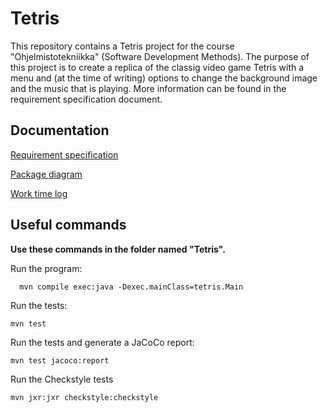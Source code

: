 # Tetris

This repository contains a Tetris project for the course "Ohjelmistotekniikka" (Software Development Methods). The purpose of this project is to create a replica of the classig video game Tetris with a menu and (at the time of writing) options to change the background image and the music that is playing. More information can be found in the requirement specification document.

## Documentation
[Requirement specification](https://github.com/H4m5t3r/ot-harjoitustyo/blob/master/dokumentaatio/m%C3%A4%C3%A4rittelydokumentti.md)

[Package diagram](https://github.com/H4m5t3r/ot-harjoitustyo/blob/master/dokumentaatio/arkkitehtuuri.md)

[Work time log](https://github.com/H4m5t3r/ot-harjoitustyo/blob/master/dokumentaatio/Tuntikirjanpito.md)

## Useful commands
**Use these commands in the folder named "Tetris".**

Run the program:
```
  mvn compile exec:java -Dexec.mainClass=tetris.Main
```

Run the tests:

```
mvn test
```

Run the tests and generate a JaCoCo report:

```
mvn test jacoco:report
```

Run the Checkstyle tests
```
mvn jxr:jxr checkstyle:checkstyle
```